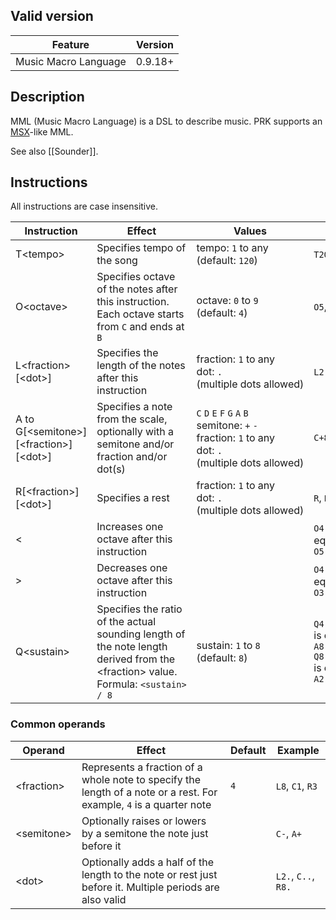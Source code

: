 ## Valid version

|Feature|Version|
|----|----|
|Music Macro Language|0.9.18+|

## Description

MML (Music Macro Language) is a DSL to describe music.
PRK supports an [MSX](https://en.wikipedia.org/wiki/MSX)-like MML.

See also [[Sounder]].

## Instructions

All instructions are case insensitive.

|Instruction|Effect|Values|Example|
|----|----|----|----|
|T&lt;tempo&gt;|Specifies tempo of the song|tempo: `1` to any<br>(default: `120`)|`T200`, `T60`|
|O&lt;octave&gt;|Specifies octave of the notes after this instruction. Each octave starts from `C` and ends at `B`|octave: `0` to `9`<br>(default: `4`)|`O5`, `O8`|
|L&lt;fraction&gt;[&lt;dot&gt;]|Specifies the length of the notes after this instruction|fraction: `1` to any<br><nobr>dot: `.` (multiple dots allowed)</nobr>|`L2.`, `L16`|
|A to G[&lt;semitone&gt;][&lt;fraction&gt;][&lt;dot&gt;]|Specifies a note from the scale, optionally with a semitone and/or fraction and/or dot(s)|<nobr>`C` `D` `E` `F` `G` `A` `B`</nobr><br>semitone: `+` `-`<br>fraction: `1` to any<br><nobr>dot: `.` (multiple dots allowed)</nobr>|`C+8..`|
|R[&lt;fraction&gt;][&lt;dot&gt;]|Specifies a rest|fraction: `1` to any<br><nobr>dot: `.` (multiple dots allowed)</nobr>|`R`, `R1.`|
|&lt;|Increases one octave after this instruction||`O4 A < A` is equivalent to `O4 A O5 A`|
|&gt;|Decreases one octave after this instruction||`O4 A > A` is equivalent to `O4 A O3 A`|
|Q&lt;sustain&gt;|Specifies the ratio of the actual sounding length of the note length derived from the &lt;fraction&gt; value.<br><nobr>Formula: `<sustain> / 8`</nobr>|sustain: `1` to `8`<br>(default: `8`)|<nobr>`Q4 A4 A4` is equivalent to `Q8 A8 R8 A8 A8`</nobr><br><nobr>`Q8 A4 A4` is equivalent to `Q8 A2`</nobr>|

### Common operands

|Operand|Effect|Default|Example|
|----|----|----|----|
|&lt;fraction&gt;|Represents a fraction of a whole note to specify the length of a note or a rest. For example, `4` is a quarter note|`4`|`L8`, `C1`, `R3`|
|&lt;semitone&gt;|Optionally raises or lowers by a semitone the note just before it||`C-`, `A+`|
|&lt;dot&gt;|Optionally adds a half of the length to the note or rest just before it. Multiple periods are also valid||`L2.`, `C..`, `R8.`|
